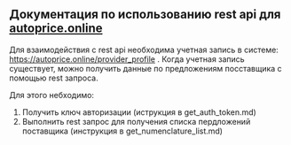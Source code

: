 ## Документация по использованию rest api для [autoprice.online](https://autoprice.online/)

Для взаимодействия с rest api необходима учетная запись в системе: <https://autoprice.online/provider_profile> .
Когда учетная запись существует, можно получить данные по предложениям посставщика с помощью rest запроса. 

Для этого небходимо:

1. Получить ключ авторизации (иструкция в get_auth_token.md)
2. Выполнить rest запрос для получения списка пердложений поставщика (инструкция в get_numenclature_list.md)
